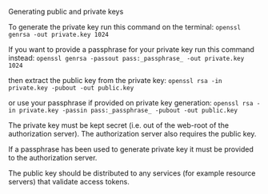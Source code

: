 Generating public and private keys

To generate the private key run this command on the terminal:
``openssl genrsa -out private.key 1024``

If you want to provide a passphrase for your private key run this command instead:
``openssl genrsa -passout pass:_passphrase_ -out private.key 1024``

then extract the public key from the private key:
``openssl rsa -in private.key -pubout -out public.key``

or use your passphrase if provided on private key generation:
``openssl rsa -in private.key -passin pass:_passphrase_ -pubout -out public.key``

The private key must be kept secret (i.e. out of the web-root of the authorization server). The authorization server also requires the public key.

If a passphrase has been used to generate private key it must be provided to the authorization server.

The public key should be distributed to any services (for example resource servers) that validate access tokens.